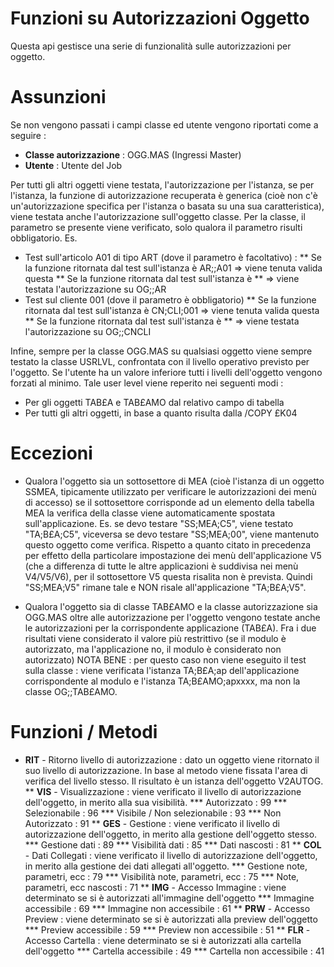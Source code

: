 # Funzioni su Autorizzazioni Oggetto

Questa api gestisce una serie di funzionalità sulle autorizzazioni per oggetto.

# Assunzioni

Se non vengono passati i campi classe ed utente vengono riportati come a seguire : 
* **Classe autorizzazione** :  OGG.MAS (Ingressi Master)
* **Utente** :  Utente del Job

Per tutti gli altri oggetti viene testata, l'autorizzazione per l'istanza, se per l'istanza, la funzione di autorizzazione recuperata è generica (cioè non c'è un'autorizzazione specifica per l'istanza o basata su una sua caratteristica), viene testata anche l'autorizzazione sull'oggetto classe. Per la classe, il parametro se presente viene verificato, solo qualora il parametro risulti obbligatorio. Es.
* Test sull'articolo A01 di tipo ART (dove il parametro è facoltativo) : 
** Se la funzione ritornata dal test sull'istanza è AR;;A01 => viene tenuta valida questa
** Se la funzione ritornata dal test sull'istanza è ** => viene testata l'autorizzazione su OG;;AR
* Test sul cliente 001 (dove il parametro è obbligatorio)
** Se la funzione ritornata dal test sull'istanza è CN;CLI;001 => viene tenuta valida questa
** Se la funzione ritornata dal test sull'istanza è ** => viene testata l'autorizzazione su OG;;CNCLI

Infine, sempre per la classe OGG.MAS su qualsiasi oggetto viene sempre testato la classe USRLVL, confrontata con il livello operativo previsto per l'oggetto. Se l'utente ha un valore inferiore tutti i livelli dell'oggetto vengono forzati al minimo. Tale user level viene reperito nei seguenti
modi : 
* Per gli oggetti TAB£A e TAB£AMO dal relativo campo di tabella
* Per tutti gli altri oggetti, in base a quanto risulta dalla /COPY £K04

# Eccezioni

* Qualora l'oggetto sia un sottosettore di MEA (cioè l'istanza di un oggetto SSMEA, tipicamente utilizzato per verificare le autorizzazioni dei menù di accesso) se il sottosettore corrisponde ad un elemento della tabella MEA la verifica della classe viene automaticamente spostata sull'applicazione.
Es. se devo testare "SS;MEA;C5", viene testato "TA;B£A;C5", viceversa se devo testare "SS;MEA;00",
viene mantenuto questo oggetto come verifica.
Rispetto a quanto citato in precedenza per effetto della particolare impostazione dei menù dell'applicazione V5 (che a differenza di tutte le altre applicazioni è suddivisa nei menù V4/V5/V6), per il sottosettore V5 questa risalita non è prevista. Quindi "SS;MEA;V5" rimane tale
e NON risale all'applicazione "TA;B£A;V5".

* Qualora l'oggetto sia di classe TAB£AMO e la classe autorizzazione sia OGG.MAS oltre alle autorizzazione per l'oggetto vengono testate anche le autorizzazioni per la corrispondente applicazione (TAB£A). Fra i due risultati viene considerato il valore più restrittivo (se il modulo è autorizzato, ma l'applicazione no, il modulo è considerato non autorizzato)
NOTA BENE :  per questo caso non viene eseguito il test sulla classe :  viene verificata l'istanza
TA;B£A;ap dell'applicazione corrispondente al modulo e l'istanza TA;B£AMO;apxxxx, ma non la classe
OG;;TAB£AMO.

# Funzioni / Metodi

* **RIT** - Ritorno livello di autorizzazione :  dato un oggetto viene ritornato il suo livello di autorizzazione. In base al metodo viene fissata l'area di verifica del livello stesso. Il risultato è un istanza dell'oggetto V2AUTOG.
** **VIS** - Visualizzazione :  viene verificato il livello di autorizzazione dell'oggetto, in merito alla sua visibilità.
*** Autorizzato :  99
*** Selezionabile :  96
*** Visibile / Non selezionabile :  93
*** Non Autorizzato :  91
** **GES** - Gestione :  viene verificato il livello di autorizzazione dell'oggetto, in merito alla gestione dell'oggetto stesso.
*** Gestione dati :  89
*** Visibilità dati :  85
*** Dati nascosti :  81
** **COL** - Dati Collegati :  viene verificato il livello di autorizzazione dell'oggetto, in merito alla gestione dei dati allegati all'oggetto.
*** Gestione note, parametri, ecc :  79
*** Visibilità note, parametri, ecc :  75
*** Note, parametri, ecc nascosti :  71
** **IMG** - Accesso Immagine :  viene determinato se si è autorizzati all'immagine dell'oggetto
*** Immagine accessibile :  69
*** Immagine non accessibile :  61
** **PRW** - Accesso Preview :  viene determinato se si è autorizzati alla preview dell'oggetto
*** Preview accessibile :  59
*** Preview non accessibile :  51
** **FLR** - Accesso Cartella :  viene determinato se si è autorizzati alla cartella dell'oggetto
*** Cartella accessibile :  49
*** Cartella non accessibile :  41
